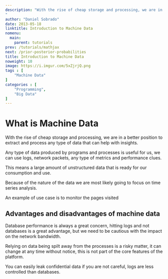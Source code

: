 ```yaml
---
description: "With the rise of cheap storage and processing, we are in a better position to extract and process any type of data that can help with insights. Any type of data produced by programs and processes is useful for us, we can use logs, network packets, any type of metrics and performance clues. This means a large amount of unstructured data that is ready for our consumption and use.
"
author: "Daniel Sobrado"
date: 2013-05-18
linktitle: Introduction to Machine Data
nomenu:
  main:
    parent: tutorials
prev: /tutorials/mathjax
next: /prior-posterior-probabilities
title: Introduction to Machine Data
noweight: 10
image: https://i.imgur.com/5xZjrjQ.png
tags : [
    "Machine Data"
]
categories : [
    "Programming",
    "Big Data"
]
---
```


# What is Machine Data

With the rise of cheap storage and processing, we are in a better position to extract and process any type of data that can help with insights.

Any type of data produced by programs and processes is useful for us, we can use logs, network packets, any type of metrics and performance clues.

This means a large amount of unstructured data that is ready for our consumption and use.

Because of the nature of the data we are most likely going to focus on time series analysis.

An example of use case is to monitor the pages visited 

## Advantages and disadvantages of machine data

Database performance is always a great concern, hitting logs and not databases is a great advantage, but we need to be cautious with the impact on the network bandwidth.

Relying on data being spilt away from the processes is a risky matter, it can change at any time without notice, this is not part of the core features of the platform.

You can easily leak confidential data if you are not careful, logs are less controlled than databases.
